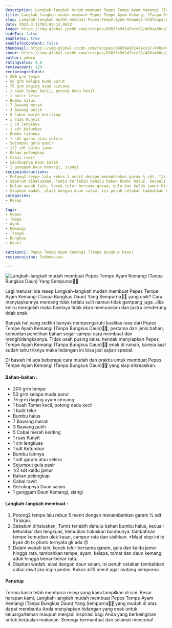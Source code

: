 ```yaml
---
description: Langkah-langkah mudah membuat Pepes Tempe Ayam Kemangi (Tanpa Bungkus Daun) Yang Sempurna"
title: Langkah-langkah mudah membuat Pepes Tempe Ayam Kemangi (Tanpa Bungkus Daun) Yang Sempurna
slug: Langkah-langkah-mudah-membuat-Pepes-Tempe-Ayam-Kemangi-%28Tanpa-Bungkus-Daun%29-Yang-Sempurna
date: 2022-3-11T03:09:12.063Z
image: https://img-global.cpcdn.com/recipes/08839e9d147ecc97/400x400cq70/photo.jpg
hideToc: false
enableToc: true
enableTocContent: false
thumbnail: https://img-global.cpcdn.com/recipes/08839e9d147ecc97/400x400cq70/photo.jpg
cover: https://img-global.cpcdn.com/recipes/08839e9d147ecc97/400x400cq70/photo.jpg
author: admin
ratingvalue: 4.8
reviewcount: 124
recipeingredient:
- 200 grm tempe
- 50 grm kelapa muda parut
- 75 grm daging ayam cincang
- 1 buah Tomat kecil, potong dadu kecil
- 1 butir telur
- Bumbu halus
- 7 Bawang merah
- 3 Bawang putih
- 5 Cabai merah keriting
- 1 ruas Kunyit
- 1 cm lengkuas
- 1 sdt Ketumbar
- Bumbu lainnya
- 1 sdt garam atau selera
- Sejumput gula pasir
- 1/2 sdt kaldu jamur
- Bahan pelengkap
- Cabai rawit
- Secukupnya Daun salam
- 1 genggam Daun Kemangi, siangi
recipeinstructions:
- Potong2 tempe lalu rebus 5 menit dengan menambahkan garam ½ sdt. Tiriskan.
- Sebelum dihaluskan, Tumis terlebih dahulu bahan bumbu halus, kecuali ketumbar dan lengkuas, kemudian haluskan bumbunya. tambahkan tempe kemudian ulek kasar, campur rata dan sisihkan. *Maaf step ini td kyae dh tk photo ternyata gk ada 😞
- Dalam wadah lain, kocok telur bersama garam, gula dan kaldu jamur hingga rata, tambahkan tempe, ayam, kelapa, tomat dan daun kemangi aduk hingga benar-benar rata.
- Siapkan wadah, alasi dengan daun salam, isi penuh cetakan tambahkan cabai rawit jika ingin pedas. Kukus ±25 menit agar matang sempurna.
categories:
- Resep

tags:
- Pepes
- Tempe
- Ayam
- Kemangi
- (Tanpa
- Bungkus
- Daun)

katakunci: Pepes Tempe Ayam Kemangi (Tanpa Bungkus Daun)
recipecuisine: Indonesian

---
```


![Langkah-langkah mudah membuat Pepes Tempe Ayam Kemangi (Tanpa Bungkus Daun) Yang Sempurna👩‍🍳](https://img-global.cpcdn.com/recipes/08839e9d147ecc97/400x400cq70/photo.jpg)

Lagi mencari ide resep Langkah-langkah mudah membuat Pepes Tempe Ayam Kemangi (Tanpa Bungkus Daun) Yang Sempurna👩‍🍳 yang unik? Cara menyiapkannya memang tidak terlalu sulit namun tidak gampang juga. Jika keliru mengolah maka hasilnya tidak akan memuaskan dan justru cenderung tidak enak.

Banyak hal yang sedikit banyak mempengaruhi kualitas rasa dari Pepes Tempe Ayam Kemangi (Tanpa Bungkus Daun)👩‍🍳, pertama dari jenis bahan, kemudian pemilihan bahan segar sampai cara membuat dan menghidangkannya. Tidak usah pusing kalau hendak menyiapkan Pepes Tempe Ayam Kemangi (Tanpa Bungkus Daun)👩‍🍳 enak di rumah, karena asal sudah tahu triknya maka hidangan ini bisa jadi sajian spesial.

Di bawah ini ada beberapa cara mudah dan praktis untuk membuat Pepes Tempe Ayam Kemangi (Tanpa Bungkus Daun)👩‍🍳 yang siap dikreasikan.

<!--inarticleads1-->

#### Bahan-bahan :

- 200 grm tempe
- 50 grm kelapa muda parut
- 75 grm daging ayam cincang
- 1 buah Tomat kecil, potong dadu kecil
- 1 butir telur
- Bumbu halus
- 7 Bawang merah
- 3 Bawang putih
- 5 Cabai merah keriting
- 1 ruas Kunyit
- 1 cm lengkuas
- 1 sdt Ketumbar
- Bumbu lainnya
- 1 sdt garam atau selera
- Sejumput gula pasir
- 1/2 sdt kaldu jamur
- Bahan pelengkap
- Cabai rawit
- Secukupnya Daun salam
- 1 genggam Daun Kemangi, siangi

<!--inarticleads2-->

#### Langkah-langkah membuat :

1. Potong2 tempe lalu rebus 5 menit dengan menambahkan garam ½ sdt. Tiriskan.
1. Sebelum dihaluskan, Tumis terlebih dahulu bahan bumbu halus, kecuali ketumbar dan lengkuas, kemudian haluskan bumbunya. tambahkan tempe kemudian ulek kasar, campur rata dan sisihkan. *Maaf step ini td kyae dh tk photo ternyata gk ada 😞
1. Dalam wadah lain, kocok telur bersama garam, gula dan kaldu jamur hingga rata, tambahkan tempe, ayam, kelapa, tomat dan daun kemangi aduk hingga benar-benar rata.
1. Siapkan wadah, alasi dengan daun salam, isi penuh cetakan tambahkan cabai rawit jika ingin pedas. Kukus ±25 menit agar matang sempurna.

#### Penutup

Terima kasih telah membaca resep yang kami tampilkan di sini. Besar harapan kami, Langkah-langkah mudah membuat Pepes Tempe Ayam Kemangi (Tanpa Bungkus Daun) Yang Sempurna👩‍🍳 yang mudah di atas dapat membantu Anda menyiapkan hidangan yang enak untuk keluarga/teman maupun menjadi inspirasi bagi Anda yang berkeinginan untuk berjualan makanan. Semoga bermanfaat dan selamat mencoba!